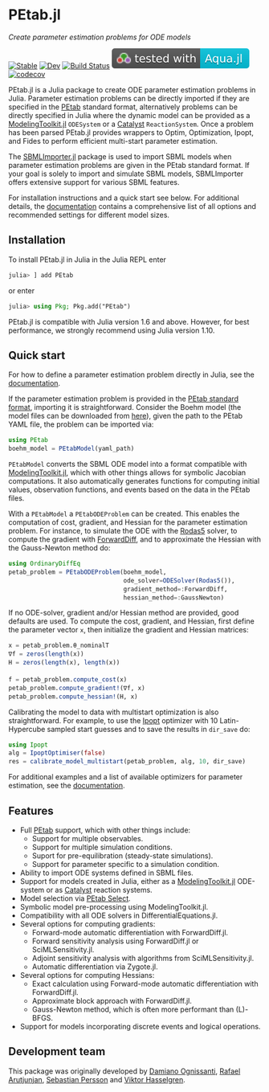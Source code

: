 # PEtab.jl
*Create parameter estimation problems for ODE models*

[![Stable](https://img.shields.io/badge/docs-stable-blue.svg)](https://sebapersson.github.io/PEtab.jl/stable/)
[![Dev](https://img.shields.io/badge/docs-dev-blue.svg)](https://sebapersson.github.io/PEtab.jl/dev/)
[![Build Status](https://github.com/sebapersson/PEtab.jl/actions/workflows/CI.yml/badge.svg?branch=main)](https://github.com/sebapersson/PEtab.jl/actions/workflows/CI.yml?query=branch%3Amain)
[![Aqua QA](https://raw.githubusercontent.com/JuliaTesting/Aqua.jl/master/badge.svg)](https://github.com/JuliaTesting/Aqua.jl)
[![codecov](https://codecov.io/gh/sebapersson/PEtab.jl/graph/badge.svg?token=J7PXRF30JG)](https://codecov.io/gh/sebapersson/PEtab.jl)

PEtab.jl is a Julia package to create ODE parameter estimation problems in Julia. Parameter estimation problems can be directly imported if they are specified in the [PEtab](https://petab.readthedocs.io/en/latest/) standard format, alternatively problems can be directly specified in Julia where the dynamic model can be provided as a [ModelingToolkit.jl](https://github.com/SciML/ModelingToolkit.jl) `ODESystem` or a [Catalyst](https://github.com/SciML/Catalyst.jl) `ReactionSystem`. Once a problem has been parsed PEtab.jl provides wrappers to Optim, Optimization, Ipopt, and Fides to perform efficient multi-start parameter estimation.

The [SBMLImporter.jl](https://github.com/sebapersson/SBMLImporter.jl) package is used to import SBML models when parameter estimation problems are given in the PEtab standard format. If your goal is solely to import and simulate SBML models, SBMLImporter offers extensive support for various SBML features.

For installation instructions and a quick start see below. For additional details, the [documentation](https://sebapersson.github.io/PEtab.jl/stable/) contains a comprehensive list of all options and recommended settings for different model sizes.

## Installation

To install PEtab.jl in Julia in the Julia REPL enter

```julia
julia> ] add PEtab
```

or enter

```julia
julia> using Pkg; Pkg.add("PEtab")
```

PEtab.jl is compatible with Julia version 1.6 and above. However, for best performance, we strongly recommend using Julia version 1.10.

## Quick start

For how to define a parameter estimation problem directly in Julia, see the [documentation](https://sebapersson.github.io/PEtab.jl/stable/Define_in_julia/).

If the parameter estimation problem is provided in the [PEtab standard format](https://petab.readthedocs.io/en/latest/), importing it is straightforward. Consider the Boehm model (the model files can be downloaded from [here](https://github.com/Benchmarking-Initiative/Benchmark-Models-PEtab/tree/master/Benchmark-Models/Boehm_JProteomeRes2014)), given the path to the PEtab YAML file, the problem can be imported via:

```julia
using PEtab
boehm_model = PEtabModel(yaml_path)
```

`PEtabModel` converts the SBML ODE model into a format compatible with [ModelingToolkit.jl](https://github.com/SciML/ModelingToolkit.jl), which with other things allows for symbolic Jacobian computations. It also automatically generates functions for computing initial values, observation functions, and events based on the data in the PEtab files.

With a `PEtabModel` a `PEtabODEProblem` can be created. This enables the computation of cost, gradient, and Hessian for the parameter estimation problem. For instance, to simulate the ODE with the [Rodas5](https://docs.sciml.ai/DiffEqDocs/stable/solvers/ode_solve/) solver, to compute the gradient with [ForwardDiff](https://github.com/JuliaDiff/ForwardDiff.jl), and to approximate the Hessian with the Gauss-Newton method do:

```julia
using OrdinaryDiffEq
petab_problem = PEtabODEProblem(boehm_model,
                                ode_solver=ODESolver(Rodas5()),
                                gradient_method=:ForwardDiff,
                                hessian_method=:GaussNewton)
```

If no ODE-solver, gradient and/or Hessian method are provided, good defaults are used. To compute the cost, gradient, and Hessian, first define the parameter vector `x`, then initialize the gradient and Hessian matrices:

```julia
x = petab_problem.θ_nominalT
∇f = zeros(length(x))
H = zeros(length(x), length(x))

f = petab_problem.compute_cost(x)
petab_problem.compute_gradient!(∇f, x)
petab_problem.compute_hessian!(H, x)
```

Calibrating the model to data with multistart optimization is also straightforward. For example, to use the [Ipopt](https://github.com/jump-dev/Ipopt.jl) optimizer with 10 Latin-Hypercube sampled start guesses and to save the results in `dir_save` do:

```julia
using Ipopt
alg = IpoptOptimiser(false)
res = calibrate_model_multistart(petab_problem, alg, 10, dir_save)
```

For additional examples and a list of available optimizers for parameter estimation, see the [documentation](https://sebapersson.github.io/PEtab.jl/stable/).

## Features

* Full [PEtab](https://github.com/PEtab-dev/PEtab) support, which with other things include:
    * Support for multiple observables.
    * Support for multiple simulation conditions.
    * Suport for pre-equilibration (steady-state simulations).
    * Support for parameter specific to a simulation condition.
* Ability to import ODE systems defined in SBML files.
* Support for models created in Julia, either as a [ModelingToolkit.jl](https://github.com/SciML/ModelingToolkit.jl) ODE-system or as [Catalyst](https://github.com/SciML/Catalyst.jl) reaction systems.
* Model selection via [PEtab Select](https://github.com/PEtab-dev/petab_select).
* Symbolic model pre-processing using ModelingToolkit.jl.
* Compatibility with all ODE solvers in DifferentialEquations.jl.
* Several options for computing gradients:
    * Forward-mode automatic differentiation with ForwardDiff.jl.
    * Forward sensitivity analysis using ForwardDiff.jl or SciMLSensitivity.jl.
    * Adjoint sensitivity analysis with algorithms from SciMLSensitivity.jl.
    * Automatic differentiation via Zygote.jl.
* Several options for computing Hessians:
    * Exact calculation using Forward-mode automatic differentiation with ForwardDiff.jl.
    * Approximate block approach with ForwardDiff.jl.
    * Gauss-Newton method, which is often more performant than (L)-BFGS.
* Support for models incorporating discrete events and logical operations.

## Development team

This package was originally developed by [Damiano Ognissanti](https://github.com/damianoognissanti), [Rafael Arutjunjan](https://github.com/RafaelArutjunjan), [Sebastian Persson](https://github.com/sebapersson) and [Viktor Hasselgren](https://github.com/CleonII).
